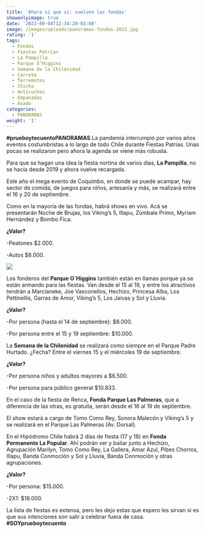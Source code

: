 ```yaml
---
title: 'Ahora sí que sí: vuelven las fondas'
showonlyimage: true
date: '2023-09-04T12:34:28-03:00'
image: /images/uploads/panoramas-fondas-2023.jpg
rating: '1'
tags:
  - Fondas
  - Fiestas Patrias
  - La Pampilla
  - Parque O’Higgins
  - Semana de la Chilenidad
  - Carrete
  - Terremotos
  - Chicha
  - Anticuchos
  - Empanadas
  - Asado
categories:
  - PANORAMAS
weight: '1'
---
```

**\#prueboytecuentoPANORAMAS** La pandemia interrumpió por varios años eventos costumbristas a lo largo de todo Chile durante Fiestas Patrias. Unas pocas se realizaron pero ahora la agenda se viene más robusta.

<!--more-->

Para que se hagan una idea la fiesta nortina de varios días, **La Pampilla**, no se hacía desde 2019 y ahora vuelve recargada.

Este año el mega evento de Coquimbo, en donde se puede acampar, hay sector de comida, de juegos para niños, artesanía y más, se realizará entre el 16 y 20 de septiembre.

Como en la mayoría de las fondas, habrá shows en vivo. Acá se presentarán Noche de Brujas, los Viking’s 5, Illapu, Zúmbale Primo, Myriam Hernández y Bombo Fica.

**¿Valor?**

\-Peatones $2.000.

\-Autos $8.000.

![](/images/uploads/panoramas-fondas-2023.jpg)

Los fonderos del **Parque O`Higgins** también están en llamas porque ya se están armando para las fiestas. Van desde el 15 al 19, y entre los atractivos tendrán a Marcianeke, Joe Vasconellos, Hechizo, Princesa Alba, Los Pettinellis, Garras de Amor, Viking’s 5, Los Jaivas y Sol y Lluvia.

**¿Valor?**

\-Por persona (hasta el 14 de septiembre): $8.000.

\-Por persona entre el 15 y 19 septiembre: $10.000.

La **Semana de la Chilenidad** se realizará como siempre en el Parque Padre Hurtado. ¿Fecha? Entre el viernes 15 y el miércoles 19 de septiembre.

**¿Valor?**

\-Por persona niños y adultos mayores a $6.500.

\-Por persona para público general $10.833.

En el caso de la fiesta de Renca, **Fonda Parque Las Palmeras**, que a diferencia de las otras, es gratuita, serán desde el 16 al 19 de septiembre. 

El show estará a cargo de Tomo Como Rey, Sonora Malecón y Viking’s 5 y se realizará en el Parque Las Palmeras (Av. Dorsal).

En el Hipódromo Chile habrá 2 días de fiesta (17 y 18) en **Fonda Permanente La Popular**.  Ahí podrán ver y bailar junto a Hechizo, Agrupación Marilyn, Tomo Como Rey, La Gallera, Amar Azul, Pibes Chorros, Illapu, Banda Conmoción y Sol y Lluvia, Banda Conmoción y otras agrupaciones. 

**¿Valor?**

\-Por persona: $15.000.

\-2X1: $18.000.

La lista de fiestas es extensa, pero les dejo estas que espero les sirvan si es que sus intenciones son salir a celebrar fuera de casa. **\#SOYprueboytecuento**
